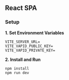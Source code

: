 ## React SPA

### Setup

**1. Set Environment Variables**

```
VITE_SERVER_URL=
VITE_VAPID_PUBLIC_KEY=
VITE_VAPID_PRIVATE_KEY=
```

**2. Install and Run**

```
npm install
npm run dev
```
